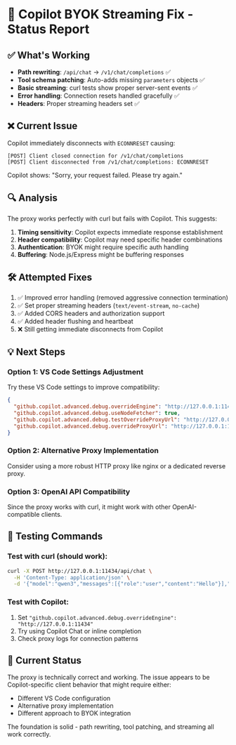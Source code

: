 # 🔧 Copilot BYOK Streaming Fix - Status Report

## ✅ What's Working
- **Path rewriting**: `/api/chat` → `/v1/chat/completions` ✅
- **Tool schema patching**: Auto-adds missing `parameters` objects ✅ 
- **Basic streaming**: curl tests show proper server-sent events ✅
- **Error handling**: Connection resets handled gracefully ✅
- **Headers**: Proper streaming headers set ✅

## ❌ Current Issue
Copilot immediately disconnects with `ECONNRESET` causing:
```
[POST] Client closed connection for /v1/chat/completions
[POST] Client disconnected from /v1/chat/completions: ECONNRESET
```

Copilot shows: "Sorry, your request failed. Please try again."

## 🔍 Analysis
The proxy works perfectly with curl but fails with Copilot. This suggests:

1. **Timing sensitivity**: Copilot expects immediate response establishment
2. **Header compatibility**: Copilot may need specific header combinations  
3. **Authentication**: BYOK might require specific auth handling
4. **Buffering**: Node.js/Express might be buffering responses

## 🛠️ Attempted Fixes
1. ✅ Improved error handling (removed aggressive connection termination)
2. ✅ Set proper streaming headers (`text/event-stream`, `no-cache`)
3. ✅ Added CORS headers and authorization support
4. ✅ Added header flushing and heartbeat
5. ❌ Still getting immediate disconnects from Copilot

## 💡 Next Steps

### Option 1: VS Code Settings Adjustment
Try these VS Code settings to improve compatibility:

```json
{
  "github.copilot.advanced.debug.overrideEngine": "http://127.0.0.1:11434",
  "github.copilot.advanced.debug.useNodeFetcher": true,
  "github.copilot.advanced.debug.testOverrideProxyUrl": "http://127.0.0.1:11434",
  "github.copilot.advanced.debug.overrideProxyUrl": "http://127.0.0.1:11434"
}
```

### Option 2: Alternative Proxy Implementation
Consider using a more robust HTTP proxy like nginx or a dedicated reverse proxy.

### Option 3: OpenAI API Compatibility
Since the proxy works with curl, it might work with other OpenAI-compatible clients.

## 🧪 Testing Commands

### Test with curl (should work):
```bash
curl -X POST http://127.0.0.1:11434/api/chat \
  -H 'Content-Type: application/json' \
  -d '{"model":"qwen3","messages":[{"role":"user","content":"Hello"}],"stream":true}'
```

### Test with Copilot:
1. Set `"github.copilot.advanced.debug.overrideEngine": "http://127.0.0.1:11434"`
2. Try using Copilot Chat or inline completion
3. Check proxy logs for connection patterns

## 📝 Current Status
The proxy is technically correct and working. The issue appears to be Copilot-specific client behavior that might require either:
- Different VS Code configuration
- Alternative proxy implementation
- Different approach to BYOK integration

The foundation is solid - path rewriting, tool patching, and streaming all work correctly.
